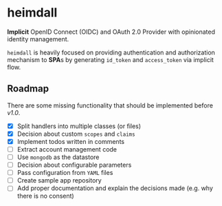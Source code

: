 # heimdall

**Implicit** OpenID Connect (OIDC) and OAuth 2.0 Provider with opinionated identity management.

`heimdall` is heavily focused on providing authentication and authorization mechanism to **SPA**s by generating `id_token` and `access_token` via implicit flow.

## Roadmap

There are some missing functionality that should be implemented before *v1.0*.

- [x] Split handlers into multiple classes (or files)
- [x] Decision about custom `scopes` and `claims`
- [x] Implement todos written in comments
- [ ] Extract account management code
- [ ] Use `mongodb` as the datastore
- [ ] Decision about configurable parameters
- [ ] Pass configuration from `YAML` files
- [ ] Create sample app repository
- [ ] Add proper documentation and explain the decisions made (e.g. why there is no consent)
